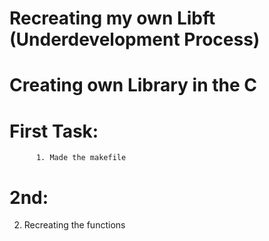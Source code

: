 # Recreating my own Libft (Underdevelopment Process)
# Creating own Library in the C  

# First Task:
          1. Made the makefile
# 2nd:
  2. Recreating the functions

# 
